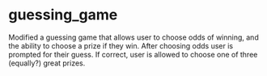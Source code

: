 # guessing_game

Modified a guessing game that allows user to choose odds of winning, and the ability to choose a prize if they win. After choosing odds user is prompted for their guess. If correct, user is allowed to choose one of three (equally?) great prizes.
